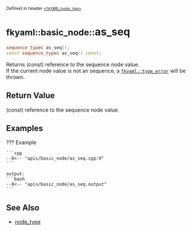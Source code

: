 <small>Defined in header [`<fkYAML/node.hpp>`](https://github.com/fktn-k/fkYAML/blob/develop/include/fkYAML/node.hpp)</small>

# <small>fkyaml::basic_node::</small>as_seq

```cpp
sequence_type& as_seq();
const sequence_type& as_seq() const;
```

Returns (const) reference to the sequence node value.  
If the current node value is not an sequence, a [`fkyaml::type_error`](../exception/type_error.md) will be thrown.  

## **Return Value**

(const) reference to the sequence node value.  

## **Examples**

??? Example

    ```cpp
    --8<-- "apis/basic_node/as_seq.cpp:9"
    ```

    output:
    ```bash
    --8<-- "apis/basic_node/as_seq.output"
    ```

## **See Also**

* [node_type](../node_type.md)

